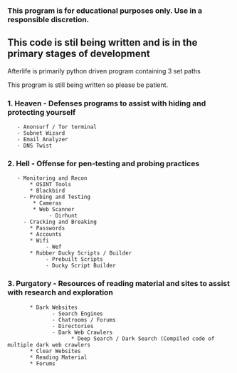 
### This program is for educational purposes only. Use in a responsible discretion.

## This code is stil being written and is in the primary stages of development

Afterlife is primarily python driven program containing 3 set paths 

This program is still being written so please be patient. 

### 1. Heaven - Defenses programs to assist with hiding and protecting yourself
       - Anonsurf / Tor terminal
       - Subnet Wizard
       - Email Analyzer
       - DNS Twist
### 2. Hell - Offense for pen-testing and probing practices
       - Monitoring and Recon
           * OSINT Tools
           * Blackbird
         - Probing and Testing
            * Cameras
            * Web Scanner
                 - Dirhunt
         - Cracking and Breaking
           * Passwords
           * Accounts
           * Wifi
                - Wef
           * Rubber Ducky Scripts / Builder
                - Prebuilt Scripts
                - Ducky Script Builder
### 3. Purgatory - Resources of reading material and sites to assist with research and exploration
           * Dark Websites
                  - Search Engines
                  - Chatrooms / Forums
                  - Directories
                  - Dark Web Crawlers
                        * Deep Search / Dark Search (Compiled code of multiple dark web crawlers
           * Clear Websites
           * Reading Material
           * Forums  
